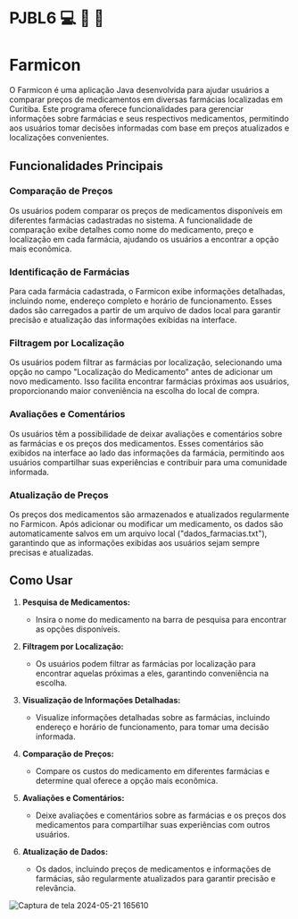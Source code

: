 # PJBL6 :computer: :pill: :hospital:
# Farmicon

O Farmicon é uma aplicação Java desenvolvida para ajudar usuários a comparar preços de medicamentos em diversas farmácias localizadas em Curitiba. Este programa oferece funcionalidades para gerenciar informações sobre farmácias e seus respectivos medicamentos, permitindo aos usuários tomar decisões informadas com base em preços atualizados e localizações convenientes.

## Funcionalidades Principais

### Comparação de Preços

Os usuários podem comparar os preços de medicamentos disponíveis em diferentes farmácias cadastradas no sistema. A funcionalidade de comparação exibe detalhes como nome do medicamento, preço e localização em cada farmácia, ajudando os usuários a encontrar a opção mais econômica.

### Identificação de Farmácias

Para cada farmácia cadastrada, o Farmicon exibe informações detalhadas, incluindo nome, endereço completo e horário de funcionamento. Esses dados são carregados a partir de um arquivo de dados local para garantir precisão e atualização das informações exibidas na interface.

### Filtragem por Localização

Os usuários podem filtrar as farmácias por localização, selecionando uma opção no campo "Localização do Medicamento" antes de adicionar um novo medicamento. Isso facilita encontrar farmácias próximas aos usuários, proporcionando maior conveniência na escolha do local de compra.

### Avaliações e Comentários

Os usuários têm a possibilidade de deixar avaliações e comentários sobre as farmácias e os preços dos medicamentos. Esses comentários são exibidos na interface ao lado das informações da farmácia, permitindo aos usuários compartilhar suas experiências e contribuir para uma comunidade informada.

### Atualização de Preços

Os preços dos medicamentos são armazenados e atualizados regularmente no Farmicon. Após adicionar ou modificar um medicamento, os dados são automaticamente salvos em um arquivo local ("dados_farmacias.txt"), garantindo que as informações exibidas aos usuários sejam sempre precisas e atualizadas.

## Como Usar

1. **Pesquisa de Medicamentos:**
   - Insira o nome do medicamento na barra de pesquisa para encontrar as opções disponíveis.

2. **Filtragem por Localização:**
   - Os usuários podem filtrar as farmácias por localização para encontrar aquelas próximas a eles, garantindo conveniência na escolha.

3. **Visualização de Informações Detalhadas:**
   - Visualize informações detalhadas sobre as farmácias, incluindo endereço e horário de funcionamento, para tomar uma decisão informada.

4. **Comparação de Preços:**
   - Compare os custos do medicamento em diferentes farmácias e determine qual oferece a opção mais econômica.

5. **Avaliações e Comentários:**
   - Deixe avaliações e comentários sobre as farmácias e os preços dos medicamentos para compartilhar suas experiências com outros usuários.

6. **Atualização de Dados:**
   - Os dados, incluindo preços de medicamentos e informações de farmácias, são regularmente atualizados para garantir precisão e relevância.





![Captura de tela 2024-05-21 165610](https://github.com/cauekssouza/PJBL6/assets/107008671/16205cfa-1ef2-433c-8cd2-65e74df27d45)
